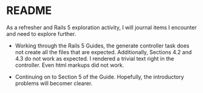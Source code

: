 # README

As a refresher and Rails 5 exploration activity,
I will journal items I encounter and need to explore further.

* Working through the Rails 5 Guides, the generate controller task does not create all the files that are expected.
Additionally, Sections 4.2 and 4.3 do not work as expected.
I rendered a trivial text right in the controller.
Even html markups did not work.

* Continuing on to Section 5 of the Guide.
Hopefully, the introductory problems will becomer clearer.

